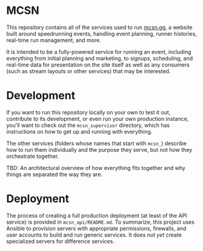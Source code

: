 # MCSN

This repository contains all of the services used to run [mcsn.gg](https://mcsn.gg), a website built around speedrunning events, handling event planning, runner histories, real-time run management, and more.

It is intended to be a fully-powered service for running an event, including everything from initial planning and marketing, to signups, scheduling, and real-time data for presentation on the site itself as well as any consumers (such as stream layouts or other services) that may be interested.

# Development

If you want to run this repository locally on your own to test it out, contribute to its development, or even run your own production instance, you'll want to check out the `mcsn_supervisor` directory, which has instructions on how to get up and running with everything.

The other services (folders whose names that start with `mcsn_`) describe how to run them individually and the purpose they serve, but not how they orchestrate together.

TBD: An architectural overview of how everything fits together and why things are separated the way they are.

# Deployment

The process of creating a full production deployment (at least of the API service) is provided in `mcsn_api/README.md`. To summarize, this project uses Ansible to provision servers with appropriate permissions, firewalls, and user accounts to build and run generic services. It does _not yet_ create specialized servers for difference services.
